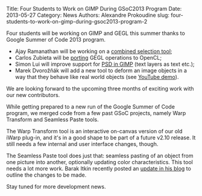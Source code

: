 Title: Four Students to Work on GIMP During GSoC2013 Program 
Date: 2013-05-27
Category: News
Authors: Alexandre Prokoudine
slug: four-students-to-work-on-gimp-during-gsoc2013-program-2

Four students will be working on GIMP and GEGL this summer thanks to Google Summer of Code 2013 program.

* Ajay Ramanathan will be working on a [combined selection tool](http://google-melange.appspot.com/gsoc/project/google/gsoc2013/chinu_93/4001);
* Carlos Zubieta will be [porting](http://google-melange.appspot.com/gsoc/project/google/gsoc2013/zurwolf/8001) GEGL operations to OpenCL;
* Simon Lui will improve support for [PSD in GIMP](http://google-melange.appspot.com/gsoc/project/google/gsoc2013/crystallis/10001) (text layers as text etc.);
* Marek Dvorožňák will add a new tool to deform an image objects in a way that they behave like real world objects (see [YouTube demo](http://youtu.be/k3gN6aZWc-8)).

We are looking forward to the upcoming three months of exciting work with our new contributors.

While getting prepared to a new run of the Google Summer of Code program, we merged code from a few past GSoC projects, namely Warp Transform and Seamless Paste tools.

The Warp Transform tool is an interactive on-canvas version of our old iWarp plug-in, and it's in a good shape to be part of a future v2.10 release. It still needs a few internal and user interface changes, though.

The Seamless Paste tool does just that: seamless pasting of an object from one picture into another, optionally updating color characteristics. This tool needs a lot more work. Barak Itkin recently posted an [update in his blog](http://lightningismyname.blogspot.ru/2013/05/gimp-gsoc-2011-seamless-cloning-project.html) to outline the changes to be made.

Stay tuned for more development news.
